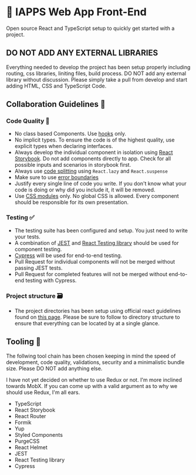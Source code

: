 # :construction: IAPPS Web App Front-End

Open source React and TypeScript setup to quickly get started with a project.

## DO NOT ADD ANY EXTERNAL LIBRARIES

Everything needed to develop the project has been setup properly including routing, css libraries, liniting files, build process. DO NOT add any external library without discussion. Please simply take a pull from develop and start adding HTML, CSS and TypeScript Code.

## Collaboration Guidelines :checkered_flag:

### Code Quality :art:

* No class based Components. Use [hooks](https://reactjs.org/docs/hooks-overview.html#state-hook) only.
* No implicit types. To ensure the code is of the highest quality, use explicit types when declaring interfaces.
* Always develop the individual component in isolation using [React Storybook](https://storybook.js.org/). Do not add components directly to app. Check for all possible inputs and scenarios in storybook first.
* Always use [code splitting](https://facebook.github.io/create-react-app/docs/code-splitting) using ```React.lazy``` and ```React.suspense```
* Make sure to use [error boundaries](https://reactjs.org/docs/error-boundaries.html#introducing-error-boundaries)
* Justify every single line of code you write. If you don't know what your code is doing or why did you include it, it will be removed.
* Use [CSS modules](https://facebook.github.io/create-react-app/docs/adding-a-css-modules-stylesheet) only. No global CSS is allowed. Every component should be responsible for its own presentation.

### Testing :white_check_mark:

* The testing suite has been configured and setup. You just need to write your tests.
* A combination of [JEST](https://jestjs.io/) and [React Testing library](https://testing-library.com/docs/react-testing-library/intro) should be used for component testing.
* [Cypress](https://www.cypress.io/) will be used for end-to-end testing.
* Pull Request for individual components will not be merged without passing JEST tests.
* Pull Request for completed features will not be merged without end-to-end testing with Cypress.

### Project structure :card_file_box:

* The project directories has been setup using official react guidelines found on [this page](https://reactjs.org/docs/faq-structure.html). Please be sure to follow to directory structure to ensure that everything can be located by at a single glance.

## Tooling :wrench:

The follwing tool chain has been chosen keeping in mind the speed of development, code quality, validations, security and a minimalistic bundle size. Please DO NOT add anything else.

I have not yet decided on whether to use Redux or not. I'm more inclined towards MobX. If you can come up with a valid argument as to why we should use Redux, I'm all ears.

* TypeScript
* React Storybook
* React Router
* Formik
* Yup
* Styled Components
* PurgeCSS
* React Helmet
* JEST
* React Testing library
* Cypress
